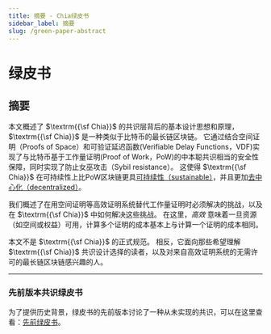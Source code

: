 ```yaml
---
title: 摘要 - Chia绿皮书
sidebar_label: 摘要
slug: /green-paper-abstract
---
```


# 绿皮书

## 摘要

本文概述了 $\textrm{{\sf Chia}}$ 的共识层背后的基本设计思想和原理，$\textrm{{\sf Chia}}$ 是一种类似于比特币的最长链区块链。 它通过结合空间证明（Proofs of Space）和可验证延迟函数(Verifiable Delay Functions，VDF)实现了与比特币基于工作量证明(Proof of Work，PoW)的中本聪共识相当的安全性保障，同时实现了防止女巫攻击（Sybil resistance）。 这使得 $\textrm{{\sf Chia}}$ 在可持续性上比PoW区块链更具[可持续性（sustainable）](https://chiapower.org/)，并且更加[去中心化（decentralized）](https://xch.farm/decentralization/)。

我们概述了在用空间证明等高效证明系统替代工作量证明时必须解决的挑战，以及在 $\textrm{{\sf Chia}}$ 中如何解决这些挑战。 在这里，_高效_ 意味着一旦资源（如空间或权益）可用，计算多个证明的成本基本上与计算一个证明的成本相同。

本文不是 $\textrm{{\sf Chia}}$ 的正式规范。 相反，它面向那些希望理解 $\textrm{{\sf Chia}}$ 共识设计选择的读者，以及对来自高效证明系统的无需许可的最长链区块链感兴趣的人。

---

### 先前版本共识绿皮书

为了提供历史背景，绿皮书的先前版本讨论了一种从未实现的共识，可以在这里查看：[先前绿皮书](/files/Precursor-ChiaGreenPaper.pdf)。
